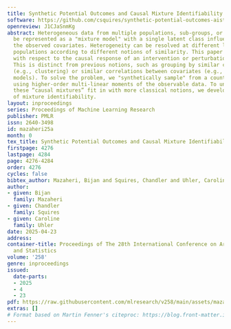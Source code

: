 ```yaml
---
title: Synthetic Potential Outcomes and Causal Mixture Identifiability
software: https://github.com/csquires/synthetic-potential-outcomes-aistats2025
openreview: J1CJaSnmKg
abstract: Heterogeneous data from multiple populations, sub-groups, or sources can
  be represented as a "mixture model" with a single latent class influencing all of
  the observed covariates. Heterogeneity can be resolved at different levels by grouping
  populations according to different notions of similarity. This paper proposes grouping
  with respect to the causal response of an intervention or perturbation on the system.
  This is distinct from previous notions, such as grouping by similar covariate values
  (e.g., clustering) or similar correlations between covariates (e.g., Gaussian mixture
  models). To solve the problem, we "synthetically sample" from a counterfactual distribution
  using higher-order multi-linear moments of the observable data. To understand how
  these “causal mixtures” fit in with more classical notions, we develop a hierarchy
  of mixture identifiability.
layout: inproceedings
series: Proceedings of Machine Learning Research
publisher: PMLR
issn: 2640-3498
id: mazaheri25a
month: 0
tex_title: Synthetic Potential Outcomes and Causal Mixture Identifiability
firstpage: 4276
lastpage: 4284
page: 4276-4284
order: 4276
cycles: false
bibtex_author: Mazaheri, Bijan and Squires, Chandler and Uhler, Caroline
author:
- given: Bijan
  family: Mazaheri
- given: Chandler
  family: Squires
- given: Caroline
  family: Uhler
date: 2025-04-23
address:
container-title: Proceedings of The 28th International Conference on Artificial Intelligence
  and Statistics
volume: '258'
genre: inproceedings
issued:
  date-parts:
  - 2025
  - 4
  - 23
pdf: https://raw.githubusercontent.com/mlresearch/v258/main/assets/mazaheri25a/mazaheri25a.pdf
extras: []
# Format based on Martin Fenner's citeproc: https://blog.front-matter.io/posts/citeproc-yaml-for-bibliographies/
---
```

